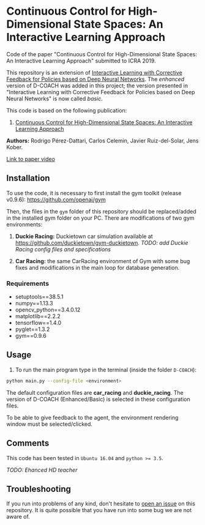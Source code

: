 # Continuous Control for High-Dimensional State Spaces: An Interactive Learning Approach
Code of the paper "Continuous Control for High-Dimensional State Spaces: An Interactive Learning Approach" submitted to ICRA 2019.

This repository is an extension of [Interactive Learning with Corrective Feedback for Policies based on Deep Neural Networks](https://github.com/rperezdattari/Interactive-Learning-with-Corrective-Feedback-for-Policies-based-on-Deep-Neural-Networks). The *enhanced* version of D-COACH was added in this project; the version presented in "Interactive Learning with Corrective Feedback for Policies based on Deep Neural Networks" is now called *basic*.

This code is based on the following publication:
1. [Continuous Control for High-Dimensional State Spaces: An Interactive Learning Approach](http://www.jenskober.de/publications/PerezDattari2019ICRA.pdf)

**Authors:** Rodrigo Pérez-Dattari, Carlos Celemin, Javier Ruiz-del-Solar, Jens Kober.

[Link to paper video](https://youtu.be/i4f1D4CH26E)


## Installation

To use the code, it is necessary to first install the gym toolkit (release v0.9.6): https://github.com/openai/gym

Then, the files in the `gym` folder of this repository should be replaced/added in the installed gym folder on your PC. There are modifications of two gym environments:

1. **Duckie Racing:** Duckietown car simulation available at https://github.com/duckietown/gym-duckietown. *TODO: add Duckie Racing config files and specifications*

2. **Car Racing:** the same CarRacing environment of Gym with some bug fixes and modifications in the main loop for database generation.

### Requirements
* setuptools==38.5.1
* numpy==1.13.3
* opencv_python==3.4.0.12
* matplotlib==2.2.2
* tensorflow==1.4.0
* pyglet==1.3.2
* gym==0.9.6

## Usage

1. To run the main program type in the terminal (inside the folder `D-COACH`):

```bash 
python main.py --config-file <environment>
```
The default configuration files are **car_racing** and **duckie_racing**. The version of D-COACH (Enhanced/Basic) is selected in these configuration files.

To be able to give feedback to the agent, the environment rendering window must be selected/clicked.

## Comments

This code has been tested in `Ubuntu 16.04` and `python >= 3.5`.

*TODO: Ehanced HD teacher*

## Troubleshooting

If you run into problems of any kind, don't hesitate to [open an issue](https://github.com/rperezdattari/Continuous-Control-for-High-Dimensional-State-Spaces-An-Interactive-Learning-Approach/issues) on this repository. It is quite possible that you have run into some bug we are not aware of.

